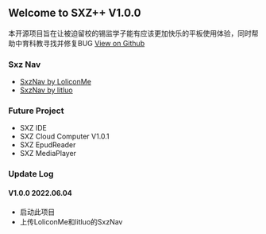 ## Welcome to SXZ++ V1.0.0

本开源项目旨在让被迫留校的锡监学子能有应该更加快乐的平板使用体验，同时帮助中育科教寻找并修复BUG
[View on Github](https://github.com/sxz-oi/sxz-oi.github.io/)

### Sxz Nav

- [SxzNav by LoliconMe](/Nav/)
- [SxzNav by litluo](/litluo/)

### Future Project

- SXZ IDE
- SXZ Cloud Computer V1.0.1
- SXZ EpudReader
- SXZ MediaPlayer

### Update Log

#### V1.0.0 2022.06.04

- 启动此项目
- 上传LoliconMe和litluo的SxzNav



